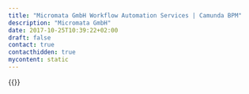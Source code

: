 ```yaml
---
title: "Micromata GmbH Workflow Automation Services | Camunda BPM"
description: "Micromata GmbH"
date: 2017-10-25T10:39:22+02:00
draft: false
contact: true
contacthidden: true
mycontent: static
---
```

{{<partner-single
company="Micromata GmbH"
type="si"
website="https://www.micromata.de"
countrycode="DE"
city="Kassel"
description="Wir sind Micromata. Seit 1997 entwickeln wir passgenaue Softwarelösungen für große Unternehmen aus den Bereichen Logistik, Automotive, Medizintechnik, Energie und Rohstoffgewinnung. Dabei vereinen wir langjährige Erfahrung mit großem technischen Know-how und Hingabe an die Sache. So entsteht Software, die nicht nur ihrem jeweiligen Anwendungsfall gerecht wird, sondern erheblich zum Erfolg unserer Kunden beiträgt."
siregion="na,latam,emea,apac"
level="basic"
logo="//images.ctfassets.net/vpidbgnakfvf/4oJ3tyFKtqAaQ6mcgowyUs/4004ffcca77e465e585c68003d89e2a9/micromata_gmbh_logo.svg">}}